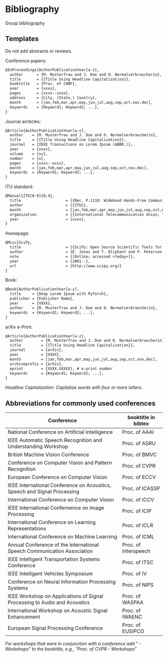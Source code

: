 # Bibliography
Group bibliography

## Templates
Do not add abstracts or reviews.

Conference papers:
```LaTeX
@InProceedings{AuthorPublicationYear[a-z],
  author      = {M. Musterfrau and J. Doe and O. Normalverbraucherin},
  title       = {{Title Using Headline Capitalization}},
  booktitle   = {Proc. of CONF},
  year        = {xxxx},
  pages       = {xxxx--xxxx},
  address     = {City, (State,) Country},
  month       = [jan,feb,mar,apr,may,jun,jul,aug,sep,oct,nov,dec],
  keywords    = {Keyword1; Keyword2; ...},
}
```

Journal arcticles:
```LaTeX
@Article{AuthorPublicationYear[a-z],
  author    = {M. Musterfrau and J. Doe and O. Normalverbraucherin},
  title     = {{Title Using Headline Capitalization}},
  journal 	= {IEEE Transactions on Lorem Ipsum (ABBR.)},
  year      = {xxxx},
  volume    = {xx},
  number    = {x},
  pages     = {xxxx--xxxx},
  month     = [jan,feb,mar,apr,may,jun,jul,aug,sep,oct,nov,dec],
  keywords  = {Keyword1; Keyword2; ...},
}
```

ITU standard:
```LaTeX
@Manual{ITU[0-9]{0,4},
  title                    = {{Rec. P.1110: Wideband Hands-Free Communication in Motor Vehicles}},
  author                   = {{ITU}},
  month                    = [jan,feb,mar,apr,may,jun,jul,aug,sep,oct,nov,dec],
  organization             = {{International Telecommunication Union, Telecommunication Standardization Sector (ITU-T)}},
  year                     = {xxxx},
}
```

Homepage:
```LaTeX
@Misc{SciPy,
  title                    = {{SciPy: Open Source Scientific Tools for Python}},
  author                   = {E. Jones and T. Oliphant and P. Peterson and others},
  note                     = {[Online; accessed <today>]},
  year                     = {2001--},
  url                      = {http://www.scipy.org/}
}
```

Book:
```LaTeX
@Book{AuthorPublicationYear[a-z],
  title     = {Deep Lorem Ipsum with PyTorch},
  publisher = {Publisher Name},
  year      = {XXXX},
  author    = {M. Musterfrau and J. Doe and O. Normalverbraucherin},
  keywords  = {Keyword1; Keyword2; ...},
}
```
arXiv e-Print:
```LaTeX
@Article{AuthorPublicationYear[a-z],
  author        = {M. Musterfrau and J. Doe and O. Normalverbraucherin},
  title         = {{Title Using Headline Capitalization}},
  journal       = {arXiv},
  year          = {XXXX},
  month         = [jan,feb,mar,apr,may,jun,jul,aug,sep,oct,nov,dec],
  archiveprefix = {arXiv},
  eprint        = {XXXX.XXXXX}, # e-print number
  keywords      = {Keyword1; Keyword2; ...},
}
```
*Headline Capitalization: Capitalize words with four or more letters.*

## Abbreviations for commonly used conferences
| Conference                                                               | booktitle in bibtex  |
| ------------------------------------------------------------------------ | -------------------- |
| National Conference on Artificial Intelligence                           | Proc. of AAAI        |
| IEEE Automatic Speech Recognition and Understanding Workshop             | Proc. of ASRU        | 
| British Machine Vision Conference                                        | Proc. of BMVC        | 
| Conference on Computer Vision and Pattern Recognition                    | Proc. of CVPR        |
| European Conference on Computer Vision                                   | Proc. of ECCV        |
| IEEE International Conference on Acoustics, Speech and Signal Processing | Proc. of ICASSP      |
| International Conference on Computer Vision                              | Proc. of ICCV        |
| IEEE International Confernence on Image Processing                       | Proc. of ICIP        |
| International Conference on Learning Representations                     | Proc. of ICLR        |
| International Conference on Machine Learning                             | Proc. of ICML        |
| Annual Conference of the International Speech Communication Association  | Proc. of Interspeech |
| IEEE Intelligent Transportation Systems Conference                       | Proc. of ITSC        |
| IEEE Intelligent Vehicles Symposium                                      | Proc. of IV          |
| Conference on Neural Information Processing Systems                      | Proc. of NIPS        |
| IEEE Workshop on Applications of Signal Processing to Audio and Acoustics| Proc. of WASPAA      |
| International Workshop on Acoustic Signal Enhancement                    | Proc. of IWAENC      |
| European Signal Processing Conference                                    | Proc. of EUSIPCO     |


*For workshops that were in conjunction with a conference add " - Workshops" to the booktitle, e.g., "Proc. of CVPR - Workshops"*


